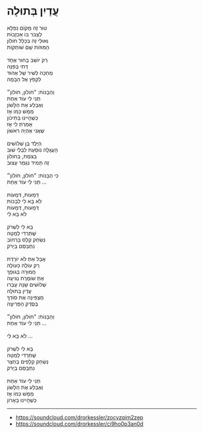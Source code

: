 # עֲדַיִן בְּתוּלָה

טוּר זֶה מָקוֹם נִפְלָא\
לִצְבֹּר בּוֹ אַכְזָבוֹת\
וְאוּלַי זֶה בִּכְלָל חוֹלוֹן\
הַמּוּזוֹת שָׁם שׁוֹתְקוֹת\
\
רַק יוֹשֵׁב בָּחוּר אֶחָד\
דָּתִי בַּפִּנָּה\
מְחַכֶּה לְשִׁיר שֶׁל אֵהוּד\
לִקְפֹּץ אֶל הַבָּמָה\
\
וְהַבָּנוֹת: "חוֹלוֹן, חוֹלוֹן״\
תְּנִי לִי עוֹד אַחַת\
וְאֶבְלַע אֶת הַלָּשׁוֹן\
מַמָּשׁ כְּמוֹ אָז\
כְּשֶׁהָיִינוּ בַּתִּיכוֹן\
אָמַרְתְּ לִי אָז\
שֶׁאֲנִי אֶהְיֶה רִאשׁוֹן\
\
הַיֶּלֶד בֶּן שְׁלוֹשִׁים\
הָעֲגָלָה נוֹסַעַת לִבְלִי שׁוּב\
בַּצֹּמֶת, בְּחוֹלוֹן\
זֶה תָּמִיד נִגְמַר עָצוּב\
\
כִּי הַבָּנוֹת: "חוֹלוֹן, חוֹלוֹן״\
תְּנִי לִי עוֹד אַחַת …\
\
דְּמָעוֹת, דְּמָעוֹת\
לֹא בָּא לִי לִבְכּוֹת\
דְּמָעוֹת, דְּמָעוֹת\
לֹא בָּא לִי\
\
בָּא לִי לִשְׁרֹק\
שֶׁתֵּרְדִי לְמַטָּה\
נְשַׂחֵק קְלָס בָּרְחוֹב\
נִתְבַּסֵּם בְּיָּרֹק\
\
אֲבָל אַתְּ לֹא יוֹרֶדֶת\
רַק עוֹלָה כְּעוֹלָהּ\
חֲמוּרָה בְּגוּפְךָ\
אַתְּ שׁוֹמֶרֶת נְגִיעָה\
שְׁלוֹשִׁים שָׁנָה עָבְרוּ\
עֲדַיִן בְּתוּלָה\
מַצְפִּינָה אֶת סוֹדְךָ\
בְּסֶדֶק הַפְּרִיצָה\
\
וְהַבָּנוֹת: "חוֹלוֹן, חוֹלוֹן״\
תְּנִי לִי עוֹד אַחַת ...\
\
לֹא בָּא לִי ...\
\
בָּא לִי לִשְׁרֹק\
שֶׁתֵּרְדִי לְמַטָּה\
נְשַׂחֵק קְלָפִים בַּחַצֵּר\
נִתְבַּסֵּם בְּיָּרֹק\
\
תְּנִי לִי עוֹד אַחַת\
וְאֶבְלַע אֶת הַלָּשׁוֹן\
מַמָּשׁ כְּמוֹ אָז\
כְּשֶׁהָיִינוּ בָּאָרוֹן

---
- https://soundcloud.com/drorkessler/zocyzqim2zep
- https://soundcloud.com/drorkessler/ci9ho0p3an0d
